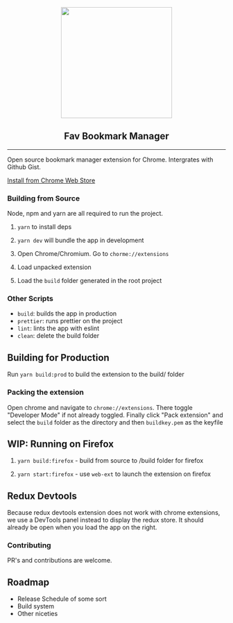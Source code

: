 <div align="center">
  <image src="icon.png" height="256" width="256">
  <h2>Fav Bookmark Manager</h2>
  <hr />
</div>

Open source bookmark manager extension for Chrome. Intergrates with Github Gist.

[Install from Chrome Web Store](https://chrome.google.com/webstore/detail/fav-bookmark-manager/gammmbkeceiljlgijimbhhgkfmiejnkl)

### Building from Source

Node, npm and yarn are all required to run the project.

1. `yarn` to install deps

2. `yarn dev` will bundle the app in development

3. Open Chrome/Chromium. Go to `chorme://extensions`

4. Load unpacked extension

5. Load the `build` folder generated in the root project

### Other Scripts

- `build`: builds the app in production
- `prettier`: runs prettier on the project
- `lint`: lints the app with eslint
- `clean`: delete the build folder

## Building for Production

Run `yarn build:prod` to build the extension to the build/ folder

### Packing the extension

Open chrome and navigate to `chrome://extensions`. There toggle "Developer Mode" if not already toggled.
Finally click "Pack extension" and select the `build` folder as the directory and then `buildkey.pem` as the keyfile

## WIP: Running on Firefox

1. `yarn build:firefox` - build from source to /build folder for firefox

2. `yarn start:firefox` - use `web-ext` to launch the extension on firefox

## Redux Devtools

Because redux devtools extension does not work with chrome extensions, we use a DevTools panel instead to display the redux store.
It should already be open when you load the app on the right.

### Contributing

PR's and contributions are welcome.

## Roadmap

- Release Schedule of some sort
- Build system
- Other niceties
